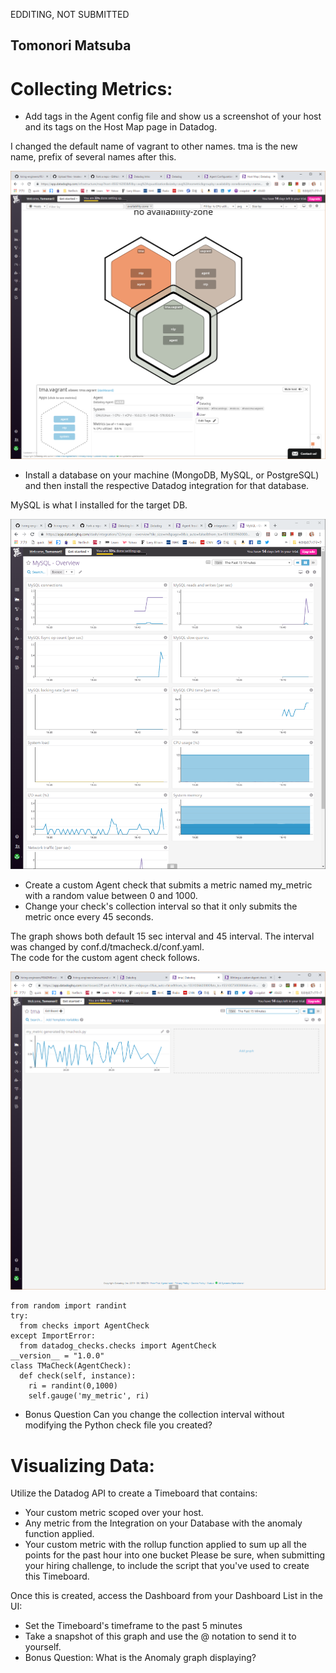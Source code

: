 EDDITING, NOT SUBMITTED


Tomonori Matsuba
----
# Collecting Metrics:
* Add tags in the Agent config file and show us a screenshot of your host and its tags on the Host Map page in Datadog.

I changed the default name of vagrant to other names. tma is the new name, prefix of several names after this.

![Host Map Page](./screenshots/Host.Map.Page.PNG)
      
* Install a database on your machine (MongoDB, MySQL, or PostgreSQL) and then install the respective Datadog integration for that database.

MySQL is what I installed for the target DB. 

![Integration to MySQL](./screenshots/mysql.PNG)
      

* Create a custom Agent check that submits a metric named my_metric with a random value between 0 and 1000.
* Change your check's collection interval so that it only submits the metric once every 45 seconds.

The graph shows both default 15 sec interval and 45 interval. The interval was changed by conf.d/tmacheck.d/conf.yaml.  
The code for the custom agent check follows.

![Custom Agent Check: 15sec interval and 45sec](./screenshots/custom_agent_check.PNG)

    from random import randint
    try:
      from checks import AgentCheck
    except ImportError:
      from datadog_checks.checks import AgentCheck
    __version__ = "1.0.0"
    class TMaCheck(AgentCheck):
      def check(self, instance):
        ri = randint(0,1000)
        self.gauge('my_metric', ri)

* Bonus Question Can you change the collection interval without modifying the Python check file you created?

# Visualizing Data:
Utilize the Datadog API to create a Timeboard that contains:

* Your custom metric scoped over your host.
* Any metric from the Integration on your Database with the anomaly function applied.
* Your custom metric with the rollup function applied to sum up all the points for the past hour into one bucket
Please be sure, when submitting your hiring challenge, to include the script that you've used to create this Timeboard.

Once this is created, access the Dashboard from your Dashboard List in the UI:

* Set the Timeboard's timeframe to the past 5 minutes
* Take a snapshot of this graph and use the @ notation to send it to yourself.
* Bonus Question: What is the Anomaly graph displaying?
